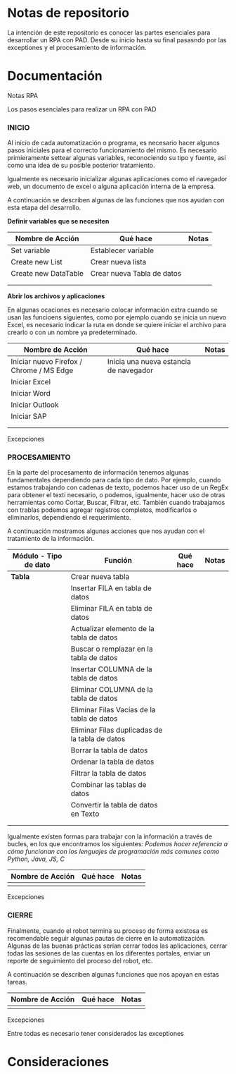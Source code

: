 # Notas de repositorio

La intención de este repositorio es conocer las partes esenciales para desarrollar un RPA con PAD. 
Desde su inicio hasta su final pasasndo por las exceptiones y el procesamiento de información. 


# Documentación


Notas RPA

Los pasos esenciales para realizar un RPA con PAD

### INICIO  

Al inicio de cada automatización o programa, es necesario hacer algunos pasos iniciales para el correcto funcionamiento del mismo. 
Es necesario primieramente settear algunas variables, reconociendo su tipo y fuente, así como una idea de su posible posterior tratamiento. 

Igualmente es necesario inicializar algunas aplicaciones como el navegador web, un documento de excel o alguna aplicación interna de la empresa. 

A continuación se describen algunas de las funciones que nos ayudan con esta etapa del desarrollo. 

**Definir variables que se necesiten** 

| Nombre de Acción | Qué hace | Notas |
| --- | --- | --- |
| Set variable | Establecer variable |  | 
| Create new List | Crear nueva lista |  | 
| Create new DataTable | Crear nueva Tabla de datos |  | 
|  |  |  | 
|  |  |  | 


**Abrir los archivos y aplicaciones**

En algunas ocaciones es necesario colocar información extra cuando se usan las funcioens siguientes, como por ejemplo cuando se inicia un nuevo Excel, 
es necesario indicar la ruta en donde se quiere iniciar el archivo para crearlo o con un nombre ya predeterminado. 

| Nombre de Acción | Qué hace | Notas |
| --- | --- | --- |
| Iniciar nuevo Firefox / Chrome / MS Edge | Inicia una nueva estancia de navegador |  | 
| Iniciar Excel |  |  | 
| Iniciar Word |  |  | 
| Iniciar Outlook |  |  | 
| Iniciar SAP |  |  | 
|  |  |  | 
|  |  |  | 




Excepciones





### PROCESAMIENTO

En la parte del procesamento de información tenemos algunas fundamentales dependiendo para cada tipo de dato. 
Por ejemplo, cuando estamos trabajando con cadenas de texto, podemos hacer uso de un RegEx para obtener el texti necesario, 
o podemos, igualmente, hacer uso de otras herramientas como Cortar, Buscar, Filtrar, etc. 
También cuando trabajamos con trablas podemos agregar registros completos, modificarlos o eliminarlos, dependiendo el requerimiento. 

A continuación mostramos algunas acciones que nos ayudan con el tratamiento de la información. 

| Módulo - Tipo de dato | Función | Qué hace | Notas |
| --- | --- | --- | --- |
| **Tabla** | Crear nueva tabla |  |  |
|  | Insertar FILA en tabla de datos |  |  |
|  | Eliminar FILA en tabla de datos |  |  |
|  | Actualizar elemento de la tabla de datos |  |  |
|  | Buscar o remplazar en la tabla de datos |  |  |
|  | Insertar COLUMNA de la tabla de datos |  |  |
|  | Eliminar COLUMNA de la tabla de datos |  |  |
|  | Eliminar Filas Vacías de la tabla de datos |  |  |
|  | Eliminar Filas duplicadas de la tabla de datos |  |  |
|  | Borrar la tabla de datos |  |  |
|  | Ordenar la tabla de datos |  |  |
|  | Filtrar la tabla de datos |  |  |
|  | Combinar las tablas de datos |  |  |
|  | Convertir la tabla de datos en Texto |  |  |
|  |  |  |  |
|  |  |  |  |




Igualmente existen formas para trabajar con la información a través de bucles, en los que encontramos los siguientes:
_Podemos hacer referencia a cómo funcionan con los lenguajes de programación más comunes como Python, Java, JS, C_

| Nombre de Acción | Qué hace | Notas |
| --- | --- | --- |
|  |  |  | 





Excepciones




### CIERRE

Finalmente, cuando el robot termina su proceso de forma existosa es recomendable seguir algunas pautas de cierre en la automatización. 
Algunas de las buenas prácticas serían cerrar todos las aplicaciones, cerrar todas las sesiones de las cuentas en los diferentes portales, 
enviar un reporte de seguimiento del proceso del robot, etc. 

A continuación se describen algunas funciones que nos apoyan en estas tareas. 

| Nombre de Acción | Qué hace | Notas |
| --- | --- | --- |
|  |  |  | 


Excepciones


Entre todas es necesario tener considerados las exceptiones






# Consideraciones 






